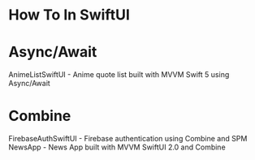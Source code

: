 # How To In SwiftUI

# Async/Await
AnimeListSwiftUI - Anime quote list built with MVVM Swift 5 using Async/Await

# Combine
FirebaseAuthSwiftUI - Firebase authentication using Combine and SPM
NewsApp - News App built with MVVM SwiftUI 2.0 and Combine
